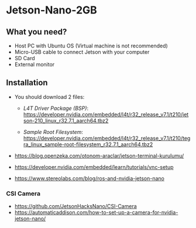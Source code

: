 # Jetson-Nano-2GB

## What you need?
* Host PC with Ubuntu OS (Virtual machine is not recommended)
*  Micro-USB cable to connect Jetson with your computer
*  SD Card
*  External monitor

## Installation
* You should download 2 files:
  * *L4T Driver Package (BSP)*: https://developer.nvidia.com/embedded/l4t/r32_release_v7.1/t210/jetson-210_linux_r32.7.1_aarch64.tbz2
    
  * *Sample Root Filesystem*: https://developer.nvidia.com/embedded/l4t/r32_release_v7.1/t210/tegra_linux_sample-root-filesystem_r32.7.1_aarch64.tbz2
 

* https://blog.openzeka.com/otonom-araclar/jetson-terminal-kurulumu/
* https://developer.nvidia.com/embedded/learn/tutorials/vnc-setup
* https://www.stereolabs.com/blog/ros-and-nvidia-jetson-nano

### CSI Camera
* https://github.com/JetsonHacksNano/CSI-Camera
* https://automaticaddison.com/how-to-set-up-a-camera-for-nvidia-jetson-nano/
